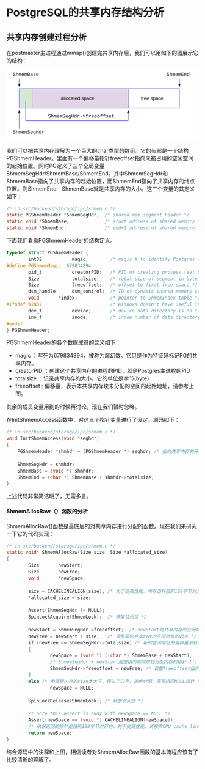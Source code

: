 # PostgreSQL的共享内存结构分析


## 共享内存创建过程分析

在postmaster主进程通过mmap()创建完共享内存后，我们可以用如下的图展示它的结构：

![](d0016.svg)

我们可以把共享内存理解为一个巨大的char类型的数组。它的头部是一个结构PGShmemHeader。里面有一个偏移量指针freeoffset指向未被占用的空闲空间的起始位置。同时PG定义了三个全局变量ShmemSegHdr/ShmemBase/ShmemEnd。其中ShmemSegHdr和ShmemBase指向了共享内存的起始位置，而ShmemEnd指向了共享内存的终点位置。则ShmemEnd - ShmemBase就是共享内存的大小。这三个变量的其定义如下：
```C
/* in src/backend/storage/ipc/shmem.c */
static PGShmemHeader *ShmemSegHdr;  /* shared mem segment header */
static void *ShmemBase;             /* start address of shared memory */
static void *ShmemEnd;              /* end+1 address of shared memory */
```
下面我们看看PGShmemHeader的结构定义。
```C
typedef struct PGShmemHeader {
        int32           magic;        /* magic # to identify Postgres segments */
#define PGShmemMagic  679834894
        pid_t           creatorPID;   /* PID of creating process (set but unread) */
        Size            totalsize;    /* total size of segment in byte */
        Size            freeoffset;   /* offset to first free space */
        dsm_handle      dsm_control;  /* ID of dynamic shared memory control seg */
        void       *index;            /* pointer to ShmemIndex table */
#ifndef WIN32                         /* Windows doesn't have useful inode#s */
        dev_t           device;       /* device data directory is on */
        ino_t           inode;        /* inode number of data directory */
#endif
} PGShmemHeader;
```
PGShmemHeader的各个数据成员的含义如下：
- magic       ：写死为679834894，被称为魔幻数。它只是作为特征码标记PG的共享内存。
- creatorPID  ：创建这个共享内存的进程的PID，就是Postgres主进程的PID
- totalsize   ：记录共享内存的大小，它的单位是字节(byte)
- freeoffset  : 偏移量，表示本共享内存块未分配的空间的起始地址，请参考上图。

其余的成员变量用到的时候再讨论，现在我们暂时忽略。

在InitShmemAccess函数中，对这三个指针变量进行了设定。源码如下：

```C
/* in src/backend/storage/ipc/shmem.c */
void InitShmemAccess(void *seghdr)
{
    PGShmemHeader *shmhdr = (PGShmemHeader *) seghdr; /* 指向共享内存的开始 */

    ShmemSegHdr = shmhdr;
    ShmemBase = (void *) shmhdr;
    ShmemEnd = (char *) ShmemBase + shmhdr->totalsize;
}
```

上述代码非常简洁明了，无需多言。

#### ShmemAllocRaw（）函数的分析

ShmemAllocRaw()函数是最底层的对共享内存进行分配的函数。现在我们来研究一下它的代码实现：
```C
/* in src/backend/storage/ipc/shmem.c */
static void* ShmemAllocRaw(Size size, Size *allocated_size)
{
        Size       newStart;
        Size       newFree;
        void       *newSpace;

        size = CACHELINEALIGN(size); /* 为了提高性能，内存边界按照128字节对齐 */
        *allocated_size = size;     
        
        Assert(ShmemSegHdr != NULL);
        SpinLockAcquire(ShmemLock);  /* 获取访问锁 */

        newStart = ShmemSegHdr->freeoffset;  /* newStart是共享内存的空闲地址的起点 */
        newFree = newStart + size;   /* 调整新的共享内存的空闲地址的起点 */
        if (newFree <= ShmemSegHdr->totalsize) /* 新的空闲地址的偏移量没有超过整个共享内存的大小，就OK*/
        {
                newSpace = (void *) ((char *) ShmemBase + newStart);  
                /* ShmemSegHdr + newStart就是指向刚刚成功分配内存的指针 !!! */
                ShmemSegHdr->freeoffset = newFree; /* 调整freeoffset指向新的空闲地址的偏移量 */
        }
        else /* 申请新内存的size太大了，超过了边界，拒绝分配，直接返回NULL指针 */
                newSpace = NULL;

        SpinLockRelease(ShmemLock); /* 释放访问锁 */

        /* note this assert is okay with newSpace == NULL */
        Assert(newSpace == (void *) CACHELINEALIGN(newSpace)); 
        /* 确保返回的指针是按照128字节对齐的，利于提高性能，请搜索CPU cache line boundary了解其概念 */
        return newSpace; 
}
```
结合源码中的注释和上图，相信读者对ShmemAllocRaw函数的基本流程应该有了比较清晰的理解了。


